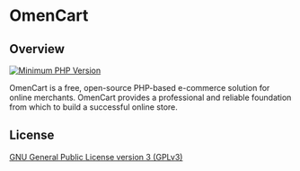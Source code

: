 # OmenCart

## Overview

[![Minimum PHP Version](https://img.shields.io/badge/php-%3E%3D%208.0-8892BF.svg?style=flat-square)](https://php.net/)

OmenCart is a free, open-source PHP-based e-commerce solution for online merchants. OmenCart provides a professional and reliable foundation from which to build a successful online store.

## License

[GNU General Public License version 3 (GPLv3)](https://github.com/milsaware/omencart/blob/master/LICENSE.md)
